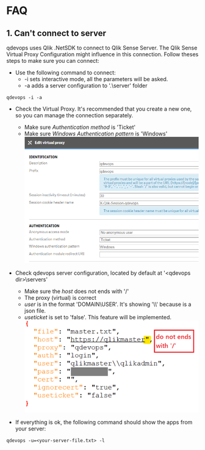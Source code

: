﻿# FAQ

## 1. Can't connect to server
qdevops uses Qlik .NetSDK to connect to Qlik Sense Server. The Qlik Sense Virtual Proxy Configuration might influence in this connection.
Follow theses steps to make sure you can connect:
* Use the following command to connect:
  * -i sets interactive mode, all the parameters will be asked.
  * -a adds a server configuration to '.\server\' folder

```
qdevops -i -a
```

* Check the Virtual Proxy. It's recommended that you create a new one, so you can manage the connection separately.
  * Make sure *Authentication method* is 'Ticket'
  * Make sure *Windows Authentication pattern* is 'Windows'
![Commands](VirtualProxy.png)

* Check qdevops server configuration, located by default at '\<qdevops dir>\servers'
  * Make sure the *host* does not ends with '/'
  * The proxy (virtual) is correct
  * *user* is in the format 'DOMAIN\USER'. It's showing '\\\\' because is a json file.
  * *useticket* is set to 'false'. This feature will be implemented.
![Commands](ServerConfig.png)

* If everything is ok, the following command should show the apps from your server:
```
qdevops -u=<your-server-file.txt> -l
```
